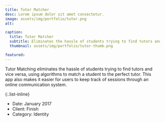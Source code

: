 ```yaml
---
title: Tutor Matcher
desc: Lorem ipsum dolor sit amet consectetur.
image: assets/img/portfolio/tutor.png
alt: 

caption:
  title: Tutor Matcher
  subtitle: Eliminates the hassle of students trying to find tutors and vice versa
  thumbnail: assets/img/portfolio/tutor-thumb.png

featured: 
---
```

Tutor Matching eliminates the hassle of students trying to find tutors and vice versa, using algorithms to match a student to the perfect tutor. This app also makes it easier for users to keep track of sessions through an online communication system.

									

{:.list-inline}
- Date: January 2017
- Client: Finish
- Category: Identity




									